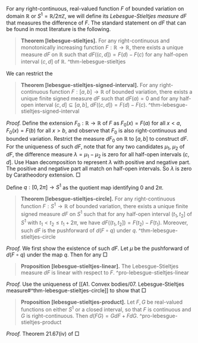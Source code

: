 For any right-continuous, real-valued function $F$ of bounded variation on domain $\mathbb{R}$ or $S^1 = \mathbb{R} / 2\pi \mathbb{Z}$, we will define its _Lebesgue-Stieltjes measure_ $dF$ that measures the difference of $F$. The standard statement on $dF$ that can be found in most literature is the following.

> __Theorem [lebesgue-stieltjes].__ For any right-continuous and monotonically increasing function $F : \mathbb{R} \to \mathbb{R}$, there exists a unique measure $dF$ on $\mathbb{R}$ such that $dF((c, d]) = F(d) - F(c)$ for any half-open interval $(c, d]$ of $\mathbb{R}$.
> ^thm-lebesgue-stieltjes

We can restrict the 

> __Theorem [lebesgue-stieltjes-signed-interval].__ For any right-continuous function $F : [a, b] \to \mathbb{R}$ of bounded variation, there exists a unique finite signed measure $dF$ such that $dF(a) = 0$ and for any half-open interval $(c, d] \subseteq [a, b]$, $dF\left( (c, d] \right) = F(d) - F(c)$.
> ^thm-lebesgue-stieltjes-signed-interval

_Proof._ Define the extension $F_0 : \mathbb{R} \to \mathbb{R}$ of $F$ as $F_0(x) = F(a)$ for all $x < a$, $F_0(x) = F(b)$ for all $x > b$, and observe that $F_0$ is also right-continuous and bounded variation. Restrict the measure $dF_0$ on $\mathbb{R}$ to $[a, b]$ to construct $dF$. For the uniqueness of such $dF$, note that for any two candidates $\mu_1$, $\mu_2$ of $dF$, the difference measure $\lambda = \mu_1 - \mu_2$ is zero for all half-open intervals $(c, d]$. Use Haan decomposition to represent $\lambda$ with positive and negative part. The positive and negative part all match on half-open intervals. So $\lambda$ is zero by Caratheodory extension. □

Define $q : [0, 2\pi] \to S^1$ as the quotient map identifying $0$ and $2\pi$.

> __Theorem [lebesgue-stieltjes-circle].__ For any right-continuous function $F : S^1 \to \mathbb{R}$ of bounded variation, there exists a unique finite signed measure $dF$ on $S^1$ such that for any half-open interval $(t_1, t_2]$ of $S^1$ with $t_1 < t_2 \leq t_1 + 2\pi$, we have $dF((t_1, t_2]) = F(t_2) - F(t_1)$. Moreover, such $dF$ is the pushforward of $d(F \circ q)$ under $q$.
> ^thm-lebesgue-stieltjes-circle

_Proof._ We first show the existence of such $dF$. Let $\mu$ be the pushforward of $d(F \circ q)$ under the map $q$. Then for any  □

> __Proposition [lebesgue-stieltjes-linear].__ The Lebesgue-Stieltjes measure $dF$ is linear with respect to $F$.
> ^pro-lebesgue-stieltjes-linear

_Proof._ Use the uniqueness of [[A1. Convex bodies/07. Lebesgue-Stieltjes measure#^thm-lebesgue-stieltjes-circle]] to show that  □

> __Proposition [lebesgue-stieltjes-product].__ Let $F, G$ be real-valued functions on either $S^1$ or a closed interval, so that $F$ is continuous and $G$ is right-continuous. Then $d(FG) = G dF + F dG$.
> ^pro-lebesgue-stieltjes-product

_Proof._ Theorem 21.67(iv) of  □